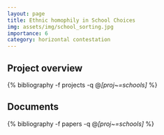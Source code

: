 ```yaml
---
layout: page
title: Ethnic homophily in School Choices
img: assets/img/school_sorting.jpg
importance: 6
category: horizontal contestation
---
```


## Project overview

<div class="publications">

  {% bibliography -f projects -q @*[proj~=schools]* %}

</div>

## Documents

<div class="publications">

  {% bibliography -f papers -q @*[proj~=schools]* %}

</div>


